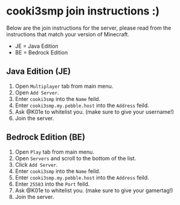# cooki3smp join instructions :)

Below are the join instructions for the server, please read from the instructions that match your version of Minecraft.

* JE = Java Edition
* BE = Bedrock Edition

## Java Edition (JE)

1. Open `Multiplayer` tab from main menu.
2. Open `Add Server`.
3. Enter `cooki3smp` into the `Name` feild.
4. Enter `cooki3smp.my.pebble.host` into the `Address` feild.
5. Ask @K01e to whitelist you. (make sure to give your username!)
6. Join the server.

## Bedrock Edition (BE)

1. Open `Play` tab from main menu.
2. Open `Servers` and scroll to the bottom of the list.
3. Click `Add Server`.
3. Enter `cooki3smp` into the `Name` feild.
4. Enter `cooki3smp.my.pebble.host` into the `Address` feild.
5. Enter `25583` into the `Port` feild.
6. Ask @K01e to whitelist you. (make sure to give your gamertag!)
7. Join the server.
